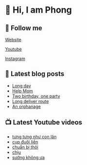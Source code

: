 # 👋 Hi, I am Phong

## 🔗 Follow me

[Website](https://phongever.xyz "Website")

[Youtube](https://www.youtube.com/@phongever "Youtube")

[Instagram](https://www.instagram.com/phongever "Instagram")

## 📝 Latest blog posts

<!-- BLOG-POST-LIST:START -->
- [Long day](https://phongever.xyz/blog/long-day/)
- [Help Mom](https://phongever.xyz/blog/help-mom/)
- [Two birthday, one party](https://phongever.xyz/blog/two-birthday-one-party/)
- [Long deliver route](https://phongever.xyz/blog/long-deliver-route/)
- [An orphanage](https://phongever.xyz/blog/an-orphanage/)
<!-- BLOG-POST-LIST:END -->

## 📺 Latest Youtube videos

<!-- YOUTUBE-VIDEO-LIST:START -->
- [tưng tưng như con lân](https://www.youtube.com/shorts/gk3SQXkTzuA)
- [cụp đuôi liền](https://www.youtube.com/shorts/Z4h91BKgx9M)
- [chuẩn bị thôi](https://www.youtube.com/shorts/c9dCmdoCK7M)
- [chịu](https://www.youtube.com/shorts/gpEoIhL9760)
- [sướng không ưa](https://www.youtube.com/shorts/oxnRt3CP18Y)
<!-- YOUTUBE-VIDEO-LIST:END -->
